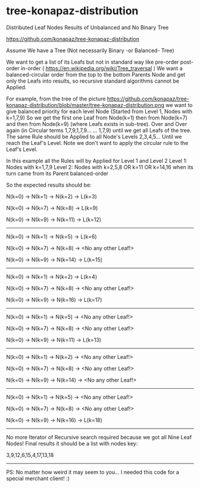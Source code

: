 # tree-konapaz-distribution
Distributed Leaf Nodes Results of Unbalanced and No Binary Tree

https://github.com/konapaz/tree-konapaz-distribution


Assume We have a Tree (Not necessarily Βinary -or Balanced- Tree)

We want to get a list of its Leafs but not in standard way like pre-order post-order in-order ( https://en.wikipedia.org/wiki/Tree_traversal ) 
We want a balanced-circular order from the top to the bottom Parents Node and get only the Leafs into results, so recursive standard algorithms cannot be Applied.

For example, from the tree of the picture https://github.com/konapaz/tree-konapaz-distribution/blob/master/tree-konapaz-distribution.png we want to give balanced priority for each level Node (Started from Level 1, Nodes with k=1,7,9) So we get the first one Leaf from Node(k=1) then from Node(k=7) and then from Node(k=9) (where Leafs exists in sub-tree). Over and Over again (in Circular terms 1,7,9,1,7,9... ... 1,7,9) until we get all Leafs of the tree.
The same Rule should be Applied to all Node's Levels 2,3,4,5... Until we reach the Leaf's Level. 
Note we don't want to apply the circular rule to the Leaf's Level.

In this example all the Rules will by Applied for Level 1 and Level 2
Level 1: Nodes with k=1,7,9
Level 2: Nodes with k=2,5,8 OR k=11 OR k=14,16 when its turn came from its Parent balanced-order

So the expected results should be:

N(k=0) -> Ν(k=1) -> N(k=2) -> L(k=3)

N(k=0) -> Ν(k=7) -> N(k=8) -> L(k=9)

N(k=0) -> Ν(k=9) -> N(k=11) -> L(k=12)

--------------------------------------

N(k=0) -> Ν(k=1) -> N(k=5) -> L(k=6) 

N(k=0) -> Ν(k=7) -> N(k=8) -> <No any other Leaf!> 

N(k=0) -> Ν(k=9) -> N(k=14) -> L(k=15)

--------------------------------------

N(k=0) -> Ν(k=1) -> N(k=2) -> L(k=4)

N(k=0) -> Ν(k=7) -> N(k=8) -> <No any other Leaf!>

N(k=0) -> Ν(k=9) -> N(k=16) -> L(k=17)

--------------------------------------

N(k=0) -> Ν(k=1) -> N(k=5) -> <No any other Leaf!>

N(k=0) -> Ν(k=7) -> N(k=8) -> <No any other Leaf!>

N(k=0) -> Ν(k=9) -> N(k=11) -> L(k=13)

--------------------------------------

N(k=0) -> Ν(k=1) -> N(k=2) -> <No any other Leaf!>

N(k=0) -> Ν(k=7) -> N(k=8) -> <No any other Leaf!>

N(k=0) -> Ν(k=9) -> N(k=14) -> <No any other Leaf!>

--------------------------------------

N(k=0) -> Ν(k=1) -> N(k=5) -> <No any other Leaf!>

N(k=0) -> Ν(k=7) -> N(k=8) -> <No any other Leaf!>

N(k=0) -> Ν(k=9) -> N(k=16) -> L(k=18)

--------------------------------------

No more Iterator of Recursive search required because we got all Nine Leaf Nodes! 
Final results it should be a list with nodes key:

3,9,12,6,15,4,17,13,18

--------------------------------------
PS:
No matter how weird it may seem to you... I needed this code for a special merchant client! :)
